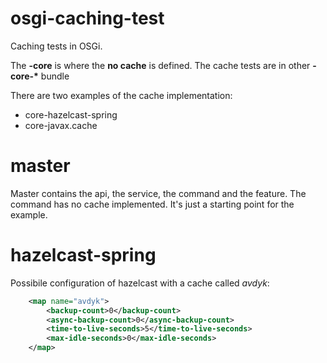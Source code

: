 # osgi-caching-test
Caching tests in OSGi.

The __-core__ is where the __no cache__ is defined. The cache tests
are in other __-core-*__ bundle

There are two examples of the cache implementation:

* core-hazelcast-spring
* core-javax.cache

# master

Master contains the api, the service, the command and the feature. The
command has no cache implemented. It's just a starting point for the
example.


# hazelcast-spring

Possibile configuration of hazelcast with a cache called _avdyk_:

```xml
    <map name="avdyk">
        <backup-count>0</backup-count>
        <async-backup-count>0</async-backup-count>
        <time-to-live-seconds>5</time-to-live-seconds>
        <max-idle-seconds>0</max-idle-seconds>
    </map>

```
